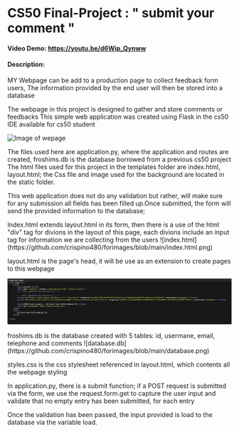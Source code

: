# CS50 Final-Project : " submit your comment "
#### Video Demo:  <https://youtu.be/d6Wip_Qynww>
#### Description:
<p>
MY Webpage can be add to a production page to collect feedback form users,
The information provided by the end user  will then be stored into a database
</p>

<p>
The webpage in this project is designed to gather and store comments or feedbacks
This simple  web application was created using Flask in the cs50 IDE available for cs50 student
</p>

![Image of wepage](https://octodex.github.com/images/yaktocat.png)
<p>
The files used here  are application.py, where the application and routes are created,
froshims.db is the database borrowed from a previous cs50 project
The html files used for this project in the templates folder are index.html,
layout.html; the Css file and image used for the background are located in the static folder.
</p>

<p>
This web application does not do any validation but rather, will make sure for any submission
all fields has been filled up.Once submitted, the form will send the provided information to the database;
</p>

<p>
Index.html extends layout.html in its form, then there is a use of the html "div" tag for divions in the layout
of this page, each divions include an input tag for information we are collecting from the users
![index.html](https://github.com/crispino480/forimages/blob/main/index.html.png)
</p>

<p>
layout.html is the page's head, it will be use as an extension to create pages to this webpage

![layout.html](https://github.com/crispino480/forimages/blob/main/layout.html.png)
</p>

<p>
froshims.db is the database created with 5 tables: id, usermane, email, telephone and comments
![database.db](https://github.com/crispino480/forimages/blob/main/database.png)
</p>

<p>
styles.css is the css stylesheet referenced in layout.html, which contents all the webpage styling
</p>

<p>
In application.py, there is a submit function; if a POST request is submitted via the form, we use the request.form.get
to capture the user input and validate that no empty entry has been submitted, for each entry

Once the validation has been passed, the input provided is load to the database via the variable load.
</p>
